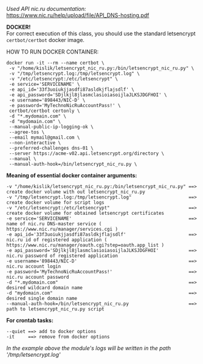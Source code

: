 _Used API nic.ru documentation:_
https://www.nic.ru/help/upload/file/API_DNS-hosting.pdf


**DOCKER!**  
For correct execution of this class, you should use the standard letsencrypt `certbot/certbot` docker image.

HOW TO RUN DOCKER CONTAINER:

```
docker run -it --rm --name certbot \
 -v "/home/kislik/letsencrypt_nic_ru.py:/bin/letsencrypt_nic_ru.py" \
 -v "/tmp/letsencrypt.log:/tmp/letsencrypt.log" \
 -v "/etc/letsencrypt:/etc/letsencrypt" \
 -e service='SERVICENAME' \
 -e api_id='33f3uoiukjjasdfi87asldkjflajsdlf' \
 -e api_password='SDjlkjl8jlasmclasioiasoijlaJLKSJDGFHOI' \
 -e username='898443/NIC-D' \
 -e password='MyTechnoNicRuAccountPass!' \
 certbot/certbot certonly \
 -d "*.mydomain.com" \
 -d "mydomain.com" \
 --manual-public-ip-logging-ok \
 --agree-tos \
 --email mymail@gmail.com \
 --non-interactive \
 --preferred-challenges dns-01 \
 --server https://acme-v02.api.letsencrypt.org/directory \
 --manual \
 --manual-auth-hook=/bin/letsencrypt_nic_ru.py \
```


**Meaning of essential docker container arguments:**
```
-v "/home/kislik/letsencrypt_nic_ru.py:/bin/letsencrypt_nic_ru.py" ==> create docker volume with out letsencrypt_nic_ru.py
-v "/tmp/letsencrypt.log:/tmp/letsencrypt.log"                     ==> create docker volume for script logs
-v "/etc/letsencrypt:/etc/letsencrypt"                             ==> create docker volume for obtained letsencrypt certificates
-e service='SERVICENAME'                                           ==> name of nic.ru DNS-master service ( https://www.nic.ru/manager/services.cgi )
-e api_id='33f3uoiukjjasdfi87asldkjflajsdlf'                       ==> nic.ru id of registered application ( https://www.nic.ru/manager/oauth.cgi?step=oauth.app_list )
-e api_password='SDjlkjl8jlasmclasioiasoijlaJLKSJDGFHOI'           ==> nic.ru password of registered application
-e username='898443/NIC-D'                                         ==> nic.ru account login
-e password='MyTechnoNicRuAccountPass!'                            ==> nic.ru account password
-d "*.mydomain.com"                                                ==> desired wildcard domain name
-d "mydomain.com"                                                  ==> desired single domain name
--manual-auth-hook=/bin/letsencrypt_nic_ru.py                      ==> path to letsencrypt_nic_ru.py script
```
**For crontab tasks:**
```
--quiet ==> add to docker options
-it     ==> remove from docker options
```

_In the example above the module's logs will be written in the path '/tmp/letsencrypt.log'_


